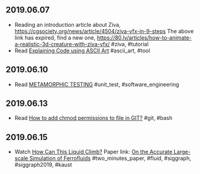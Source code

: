 ## 2019.06.07
- Reading an introduction article about Ziva,
  https://cgsociety.org/news/article/4504/ziva-vfx-in-9-steps
  The above link has expired, find a new one,
  https://80.lv/articles/how-to-animate-a-realistic-3d-creature-with-ziva-vfx/
  #ziva, #tutorial  
- Read [Explaining Code using ASCII Art](https://blog.regehr.org/archives/1653)
  #ascii_art, #tool
## 2019.06.10
- Read [METAMORPHIC TESTING](https://www.hillelwayne.com/post/metamorphic-testing/)
  #unit_test, #software_engineering 
## 2019.06.13
- Read [How to add chmod permissions to file in GIT?](https://stackoverflow.com/questions/40978921/how-to-add-chmod-permissions-to-file-in-git/40979016)
  #git, #bash
## 2019.06.15
- Watch [How Can This Liquid Climb?](https://www.youtube.com/watch?v=goD36hVVl7M)
  Paper link: [On the Accurate Large-scale Simulation of Ferrofluids](http://computationalsciences.org/publications/huang-2019-ferrofluids.html)
  #two_minutes_paper, #fluid, #siggraph, #siggraph2019, #kaust
